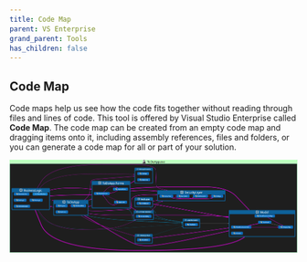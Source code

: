 ```yaml
---
title: Code Map
parent: VS Enterprise
grand_parent: Tools
has_children: false
---
```


## Code Map
Code maps help us see how the code fits together without reading through files and lines of code. This tool is offered by Visual Studio Enterprise called **Code Map**. The code map can be created from an empty code map and dragging items onto it, including assembly references, files and folders, or you can generate a code map for all or part of your solution.

![Code Map](../../images/final-assignment/CodeMap.PNG)